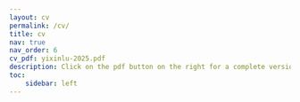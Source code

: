 ```yaml
---
layout: cv
permalink: /cv/
title: cv
nav: true
nav_order: 6
cv_pdf: yixinlu-2025.pdf
description: Click on the pdf button on the right for a complete version.
toc: 
    sidebar: left
---
```

<!---
<iframe src="/assets/pdf/yixinlu-cv.pdf" width="100%" height="800" frameborder="no" border="0" marginwidth="0" marginheight="0"></iframe>
--->
